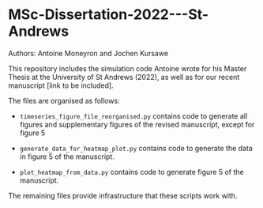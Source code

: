 # MSc-Dissertation-2022---St-Andrews

Authors: Antoine Moneyron and Jochen Kursawe

This repository includes the simulation code Antoine wrote for his Master Thesis at the University of St Andrews (2022), as well as for our recent manuscript [link to be included].

The files are organised as follows:

- `timeseries_figure_file_reorganised.py` contains code to generate all figures and supplementary figures of the revised manuscript, except for figure 5

- `generate_data_for_heatmap_plot.py` contains code to generate the data in figure 5 of the manuscript.

- `plot_heatmap_from_data.py` contains code to generate figure 5 of the manuscript.

The remaining files provide infrastructure that these scripts work with.
